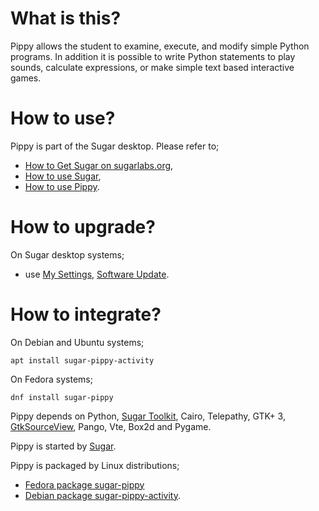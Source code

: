 What is this?
=============

Pippy allows the student to examine, execute, and modify simple Python programs.  In addition it is possible to write Python statements to play sounds, calculate  expressions, or make simple text based interactive games.

How to use?
===========

Pippy is part of the Sugar desktop.  Please refer to;

* [How to Get Sugar on sugarlabs.org](https://sugarlabs.org/),
* [How to use Sugar](https://help.sugarlabs.org/),
* [How to use Pippy](https://help.sugarlabs.org/pippy.html).

How to upgrade?
===============

On Sugar desktop systems;
* use [My Settings](https://help.sugarlabs.org/my_settings.html), [Software Update](https://help.sugarlabs.org/my_settings.html#software-update).

How to integrate?
=================

On Debian and Ubuntu systems;

```
apt install sugar-pippy-activity
```

On Fedora systems;

```
dnf install sugar-pippy
```

Pippy depends on Python, [Sugar
Toolkit](https://github.com/sugarlabs/sugar-toolkit-gtk3), Cairo,
Telepathy, GTK+ 3,
[GtkSourceView](https://wiki.gnome.org/Projects/GtkSourceView), Pango,
Vte, Box2d and Pygame.

Pippy is started by [Sugar](https://github.com/sugarlabs/sugar).

Pippy is packaged by Linux distributions;
* [Fedora package sugar-pippy](https://src.fedoraproject.org/rpms/sugar-pippy)
* [Debian package sugar-pippy-activity](https://packages.debian.org/sugar-pippy-activity).


